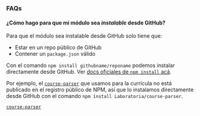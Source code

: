 ### FAQs

#### ¿Cómo hago para que mi módulo sea _instalable_ desde GitHub?

Para que el módulo sea instalable desde GitHub solo tiene que:

* Estar en un repo público de GitHub
* Contener un `package.json` válido

Con el comando `npm install githubname/reponame` podemos instalar directamente
desde GitHub. Ver [docs oficiales de `npm install` acá](https://docs.npmjs.com/cli/install).

Por ejemplo, el [`course-parser`](https://github.com/Laboratoria/course-parsr)
que usamos para la currícula no está publicado en el registro público de NPM,
así que lo instalamos directamente desde GitHub con el comando `npm install
Laboratoria/course-parser`.

[`course-parser`](https://github.com/Laboratoria/course-parsr)